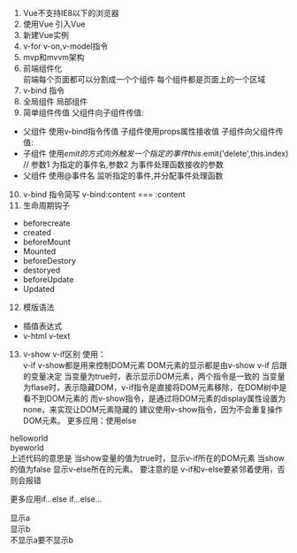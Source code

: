 1. Vue不支持IE8以下的浏览器
2. 使用Vue 引入Vue
3. 新建Vue实例
4. v-for v-on,v-model指令
5. mvp和mvvm架构
6. 前端组件化  
前端每个页面都可以分割成一个个组件
每个组件都是页面上的一个区域
7. v-bind 指令 
8. 全局组件 局部组件
9. 简单组件传值
父组件向子组件传值:  
 - 父组件 使用v-bind指令传值 子组件使用props属性接收值
子组件向父组件传值: 
 - 子组件 使用$emit的方式 向外触发 一个指定的事件 this.$emit('delete',this.index) // 参数1 为指定的事件名,参数2 为事件处理函数接收的参数
 - 父组件 使用@事件名 监听指定的事件,并分配事件处理函数
 10. v-bind 指令简写 v-bind:content === :content
 11. 生命周期钩子
 - beforecreate
 - created
 - beforeMount
 - Mounted
 - beforeDestory
 - destoryed
 - beforeUpdate
 - Updated
 12. 模版语法
 - 插值表达式
 - v-html v-text
 13. v-show v-if区别
 使用：
    <div v-if="show"></div>
    <div v-show="show"></div>
v-if v-show都是用来控制DOM元素
DOM元素的显示都是由v-show v-if 后跟的变量决定
当变量为true时，表示显示DOM元素，两个指令是一致的
当变量为flase时，表示隐藏DOM，v-if指令是直接将DOM元素移除，在DOM树中是看不到DOM元素的
而v-show指令，是通过将DOM元素的display属性设置为none，来实现让DOM元素隐藏的
建议使用v-show指令，因为不会重复操作DOM元素。
更多应用：使用else
<div v-if ="show">helloworld</div>
<div v-else>byeworld</div>
上述代码的意思是 当show变量的值为true时，显示v-if所在的DOM元素
当show的值为false 显示v-else所在的元素。
要注意的是 v-if和v-else要紧邻着使用，否则会报错

更多应用if...else if...else...
<div v-if="show === 'a' ">显示a</div>
<div v-if-else ="show === 'b'">显示b</div>
<div v-else>不显示a要不显示b</div>
 
